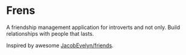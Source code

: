 # Frens

A friendship management application for introverts and not only.
Build relationships with people that lasts.

Inspired by awesome [JacobEvelyn/friends](https://github.com/JacobEvelyn/friends).
